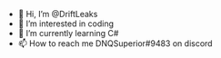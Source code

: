 - 👋 Hi, I’m @DriftLeaks
- 👀 I’m interested in coding
- 🌱 I’m currently learning C#
- 📫 How to reach me DNQSuperior#9483 on discord

<!---
